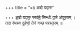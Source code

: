 +++
title = "०३ अदो यद्दारु"

+++
अ॒दो यद्दारु॒ प्लव॑ते॒ सिन्धोः॑ पा॒रे अ॑पूरु॒षम् ।  
तदा र॑भस्व दुर्हणो॒ तेन॑ गच्छ परस्त॒रम् ॥